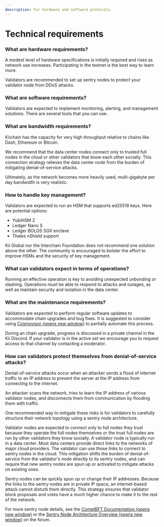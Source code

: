 ```yaml
---
description: For hardware and software protocols.
---
```


# Technical requirements

### What are hardware requirements? <a href="#what-are-hardware-requirements" id="what-are-hardware-requirements"></a>

A modest level of hardware specifications is initially required and rises as network use increases. Participating in the testnet is the best way to learn more.&#x20;

Validators are recommended to set up sentry nodes to protect your validator node from DDoS attacks.

### What are software requirements? <a href="#what-are-software-requirements" id="what-are-software-requirements"></a>

Validators are expected to implement monitoring, alerting, and management solutions. There are several tools that you can use.

### What are bandwidth requirements? <a href="#what-are-bandwidth-requirements" id="what-are-bandwidth-requirements"></a>

Kiichain has the capacity for very high throughput relative to chains like Dash, Ethereum or Bitcoin.

We recommend that the data center nodes connect only to trusted full nodes in the cloud or other validators that know each other socially. This connection strategy relieves the data center node from the burden of mitigating denial-of-service attacks.

Ultimately, as the network becomes more heavily used, multi-gigabyte per day bandwidth is very realistic.

### How to handle key management? <a href="#how-to-handle-key-management" id="how-to-handle-key-management"></a>

Validators are expected to run an HSM that supports ed25519 keys. Here are potential options:

* YubiHSM 2
* Ledger Nano S
* Ledger BOLOS SGX enclave
* Thales nShield support

Kii Global nor the Interchain Foundation does not recommend one solution above the other. The community is encouraged to bolster the effort to improve HSMs and the security of key management.

### What can validators expect in terms of operations? <a href="#what-can-validators-expect-in-terms-of-operations" id="what-can-validators-expect-in-terms-of-operations"></a>

Running an effective operation is key to avoiding unexpected unbonding or slashing. Operations must be able to respond to attacks and outages, as well as maintain security and isolation in the data center.

### What are the maintenance requirements? <a href="#what-are-the-maintenance-requirements" id="what-are-the-maintenance-requirements"></a>

Validators are expected to perform regular software updates to accommodate chain upgrades and bug fixes. It is suggested to consider using [Cosmovisor (opens new window)](https://docs.cosmos.network/v0.45/run-node/cosmovisor.html) to partially automate this process.

During an chain upgrade, progress is discussed in a private channel in the Kii Discord. If your validator is in the active set we encourage you to request access to that channel by contacting a moderator.

### How can validators protect themselves from denial-of-service attacks? <a href="#how-can-validators-protect-themselves-from-denial-of-service-attacks" id="how-can-validators-protect-themselves-from-denial-of-service-attacks"></a>

Denial-of-service attacks occur when an attacker sends a flood of internet traffic to an IP address to prevent the server at the IP address from connecting to the internet.

An attacker scans the network, tries to learn the IP address of various validator nodes, and disconnects them from communication by flooding them with traffic.

One recommended way to mitigate these risks is for validators to carefully structure their network topology using a sentry node architecture.

Validator nodes are expected to connect only to full nodes they trust because they operate the full nodes themselves or the trust full nodes are run by other validators they know socially. A validator node is typically run in a data center. Most data centers provide direct links to the networks of major cloud providers. The validator can use those links to connect to sentry nodes in the cloud. This mitigation shifts the burden of denial-of-service from the validator's node directly to its sentry nodes, and can require that new sentry nodes are spun up or activated to mitigate attacks on existing ones.

Sentry nodes can be quickly spun up or change their IP addresses. Because the links to the sentry nodes are in private IP space, an internet-based attack cannot disturb them directly. This strategy ensures that validator block proposals and votes have a much higher chance to make it to the rest of the network.

For more sentry node details, see the [CometBFT Documentation (opens new window)](https://docs.cometbft.com/v0.34/core/validators) or the [Sentry Node Architecture Overview (opens new window)](https://forum.cosmos.network/t/sentry-node-architecture-overview/454) on the forum.
